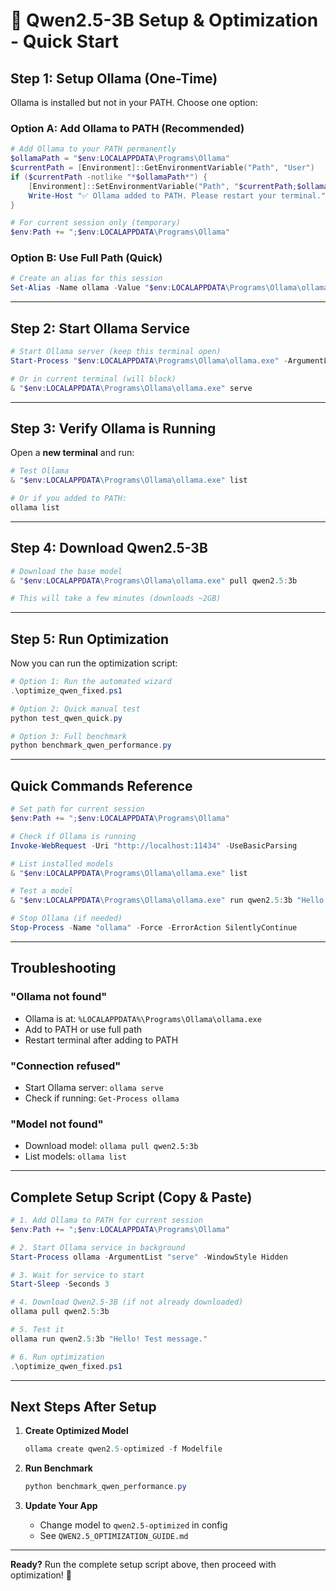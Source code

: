 # 🚀 Qwen2.5-3B Setup & Optimization - Quick Start

## Step 1: Setup Ollama (One-Time)

Ollama is installed but not in your PATH. Choose one option:

### Option A: Add Ollama to PATH (Recommended)

```powershell
# Add Ollama to your PATH permanently
$ollamaPath = "$env:LOCALAPPDATA\Programs\Ollama"
$currentPath = [Environment]::GetEnvironmentVariable("Path", "User")
if ($currentPath -notlike "*$ollamaPath*") {
    [Environment]::SetEnvironmentVariable("Path", "$currentPath;$ollamaPath", "User")
    Write-Host "✅ Ollama added to PATH. Please restart your terminal."
}

# For current session only (temporary)
$env:Path += ";$env:LOCALAPPDATA\Programs\Ollama"
```

### Option B: Use Full Path (Quick)

```powershell
# Create an alias for this session
Set-Alias -Name ollama -Value "$env:LOCALAPPDATA\Programs\Ollama\ollama.exe"
```

---

## Step 2: Start Ollama Service

```powershell
# Start Ollama server (keep this terminal open)
Start-Process "$env:LOCALAPPDATA\Programs\Ollama\ollama.exe" -ArgumentList "serve"

# Or in current terminal (will block)
& "$env:LOCALAPPDATA\Programs\Ollama\ollama.exe" serve
```

---

## Step 3: Verify Ollama is Running

Open a **new terminal** and run:

```powershell
# Test Ollama
& "$env:LOCALAPPDATA\Programs\Ollama\ollama.exe" list

# Or if you added to PATH:
ollama list
```

---

## Step 4: Download Qwen2.5-3B

```powershell
# Download the base model
& "$env:LOCALAPPDATA\Programs\Ollama\ollama.exe" pull qwen2.5:3b

# This will take a few minutes (downloads ~2GB)
```

---

## Step 5: Run Optimization

Now you can run the optimization script:

```powershell
# Option 1: Run the automated wizard
.\optimize_qwen_fixed.ps1

# Option 2: Quick manual test
python test_qwen_quick.py

# Option 3: Full benchmark
python benchmark_qwen_performance.py
```

---

## Quick Commands Reference

```powershell
# Set path for current session
$env:Path += ";$env:LOCALAPPDATA\Programs\Ollama"

# Check if Ollama is running
Invoke-WebRequest -Uri "http://localhost:11434" -UseBasicParsing

# List installed models
& "$env:LOCALAPPDATA\Programs\Ollama\ollama.exe" list

# Test a model
& "$env:LOCALAPPDATA\Programs\Ollama\ollama.exe" run qwen2.5:3b "Hello!"

# Stop Ollama (if needed)
Stop-Process -Name "ollama" -Force -ErrorAction SilentlyContinue
```

---

## Troubleshooting

### "Ollama not found"
- Ollama is at: `%LOCALAPPDATA%\Programs\Ollama\ollama.exe`
- Add to PATH or use full path
- Restart terminal after adding to PATH

### "Connection refused"
- Start Ollama server: `ollama serve`
- Check if running: `Get-Process ollama`

### "Model not found"
- Download model: `ollama pull qwen2.5:3b`
- List models: `ollama list`

---

## Complete Setup Script (Copy & Paste)

```powershell
# 1. Add Ollama to PATH for current session
$env:Path += ";$env:LOCALAPPDATA\Programs\Ollama"

# 2. Start Ollama service in background
Start-Process ollama -ArgumentList "serve" -WindowStyle Hidden

# 3. Wait for service to start
Start-Sleep -Seconds 3

# 4. Download Qwen2.5-3B (if not already downloaded)
ollama pull qwen2.5:3b

# 5. Test it
ollama run qwen2.5:3b "Hello! Test message."

# 6. Run optimization
.\optimize_qwen_fixed.ps1
```

---

## Next Steps After Setup

1. **Create Optimized Model**
   ```powershell
   ollama create qwen2.5-optimized -f Modelfile
   ```

2. **Run Benchmark**
   ```powershell
   python benchmark_qwen_performance.py
   ```

3. **Update Your App**
   - Change model to `qwen2.5-optimized` in config
   - See `QWEN2.5_OPTIMIZATION_GUIDE.md`

---

**Ready?** Run the complete setup script above, then proceed with optimization! 🚀
